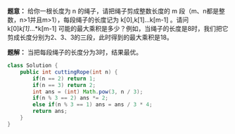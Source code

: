 **题意：** 给你一根长度为 n 的绳子，请把绳子剪成整数长度的 m 段（m、n都是整数，n>1并且m>1），每段绳子的长度记为 k[0],k[1]...k[m-1] 。请问 k[0]*k[1]*...*k[m-1] 可能的最大乘积是多少？例如，当绳子的长度是8时，我们把它剪成长度分别为2、3、3的三段，此时得到的最大乘积是18。

**题解：** 当把每段绳子的长度分为3时，结果最优。

```java
class Solution {
    public int cuttingRope(int n) {
        if(n == 2) return 1;
        if(n == 3) return 2;
        int ans = (int) Math.pow(3, n / 3);
        if(n % 3 == 2) ans *= 2;
        else if(n % 3 == 1) ans = ans / 3 * 4;
        return ans;
    }
}
```
